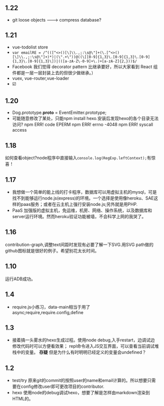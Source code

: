 ## 1.22
+ git loose objects  ---> compress database?
## 1.21
+ vue-todolist store
+ `var emailRE = /^(([^<>()[\]\\.,;:\s@\"]+(\.[^<>()[\]\\.,;:\s@\"]+)*)|(\".+\"))@((\[[0-9]{1,3}\.[0-9]{1,3}\.[0-9]{1,3}\.[0-9]{1,3}\])|(([a-zA-Z\-0-9]+\.)+[a-zA-Z]{2,}))$/`
+  Facebook 我们觉得 decorator pattern 比继承要好，所以大家看到 React 组件都是一层一层封装上去的但很少做继承。）
+ vuex, vue-router,vue-loader
+ ☑️

## 1.20
+ Dog.prototype.__proto__ = EventEmitter.prototype;
+ 可能随意修改了某处，只能npm install hexo.安装后发现hexo的各个目录无法访问?
npm ERR! code EPERM
npm ERR! errno -4048
npm ERR! syscall access

## 1.18 
如何查看object?node程序中直接输入`console.log(RegExp.leftContext);`有惊喜！
## 1.17 
+ 我想做一个简单的能上线的打卡程序，数据库可以用虚拟主机的mysql，可是找不到能够运行node.js(express)的环境。一个选择是使用像heroku、SAE这样的paas服务；或者在云主机上强行安装node.js;另外就是用PHP.
+ PaaS 加强版的虚拟主机，免运维，机房、网络、操作系统，以及数据库和server运行环境。然而heroku验证功能被墙，不会科学上网的我哭了。

## 1.16 
contribution-graph,调整text间距时发现有必要了解一下SVG.用SVG path做的github图标就是很好的例子。希望别花太长时间。
## 1.10
运行ADB成功。

## 1.4
+ require.js小练习，data-main相当于用了async;require,require.config,define


## 1.3
+ 接着搞一头雾水的hexo生成过程。使用node debug,入手restart，边调试边修改代码时可以方便看效果；
repl命令进入JS交互界面，可以查看当前调试堆栈中的变量。
**存疑** 但是为什么有时明明已经定义的变量会undefined？

## 1.2
+ test/try 原来git的commit的按照user的name和email计算的。所以想要只需要在config修改user即可更改项目的contributor.
+ hexo 使用node的debug调试hexo，想要了解是怎样由markdown渲染到HTML的。
